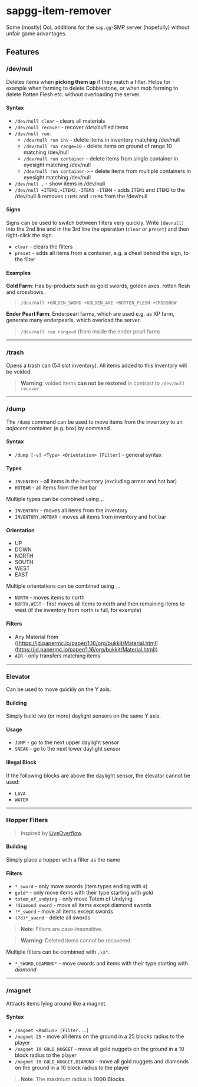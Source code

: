 # sapgg-item-remover

Some (mostly) QoL additions for the `sap.gg`-SMP server (hopefully) without unfair game advantages.

## Features

### /dev/null

Deletes items when **picking them up** if they match a filter. 
Helps for example when farming to delete Cobblestone, 
or when mob farming to delete Rotten Flesh etc. 
without overloading the server.

#### Syntax

* `/dev/null clear` - clears all materials
* `/dev/null recover` - recover */dev/null*'ed items
* `/dev/null run`:
  * `/dev/null run inv` - delete items in inventory matching /dev/null
  * `/dev/null run range=10` - delete items on ground of range 10 matching /dev/null
  * `/dev/null run container` - delete items from single container in eyesight matching /dev/null
  * `/dev/null run container->` - delete items from multiple containers in eyesight matching /dev/null
* `/dev/null ,` - show items in /dev/null
* `/dev/null +ITEM1,+ITEM2,-ITEM3 -ITEM4` - adds `ITEM1` and `ITEM2` to the /dev/null & removes `ITEM3` and `ITEM4` from the /dev/null

#### Signs

Signs can be used to switch between filters very quickly.
Write `[devnull]` into the 2nd line and in the 3rd line the operation (`clear` or `preset`) and then right-click the sign.

* `clear` - clears the filters
* `preset` - adds all items from a container, e.g. a chest behind the sign, to the filter

#### Examples

**Gold Farm**: Has by-products such as gold swords, golden axes, rotten flesh and crossbows.
> `/dev/null +GOLDEN_SWORD +GOLDEN_AXE +ROTTEN_FLESH +CROSSBOW`

**Ender Pearl Farm**: Enderpearl farms, which are used e.g. as XP farm, generate many enderpearls, which overload the server.
> `/dev/null run range=8` (from inside the ender pearl farm)

---

### /trash

Opens a trash can (54 slot inventory). All items added to this inventory will be voided.

> **Warning**: voided items **can not be restored** in contrast to `/dev/null recover`

---

### /dump

The `/dump` command can be used to move items from the inventory to an *adjacent* container (e.g. box) by command.


#### Syntax

* `/dump [-v] <Type> <Orientation> [Filter]` - general syntax

#### Types

* `INVENTORY` - all items in the inventory (excluding armor and hot bar)
* `HOTBAR` - all items from the hot bar

Multiple types can be combined using `,`.

* `INVENTORY` - moves all items from the inventory
* `INVENTORY,HOTBAR` - moves all items from inventory and hot bar

#### Orientation

* UP
* DOWN
* NORTH
* SOUTH
* WEST
* EAST

Multiple orientations can be combined using `,`.

* `NORTH` - moves items to north
* `NORTH,WEST` - first moves all items to north and then remaining items to west (if the inventory from north is full, for example)

#### Filters

* Any Material from ([https://jd.papermc.io/paper/1.16/org/bukkit/Material.html](https://jd.papermc.io/paper/1.16/org/bukkit/Material.html))
* `AIR` - only transfers matching items

---

### Elevator

Can be used to move quickly on the Y axis.

#### Building

Simply build two (or more) daylight sensors on the same Y axis.

#### Usage

* `JUMP` - go to the next upper daylight sensor
* `SNEAK` - go to the next lower daylight sensor

#### Illegal Block

If the following blocks are above the daylight sensor, the elevator cannot be used:

* `LAVA`
* `WATER`

---

### Hopper Filters

> Inspired by [LiveOverflow](https://youtu.be/Gi2PPBCEHuM?t=224).

#### Building

Simply place a hopper with a filter as the name

#### Filters


* `*_sword` - only move swords (item types ending with *s*)
* `gold*` - only move items with their type starting with *gold*
* `totem_of_undying` - only move Totem of Undying
* `!diamond_sword` - move all items except diamond swords
* `!*_sword` - move all items except swords
* `(?d)*_sword` - delete all swords

> **Note**: Filters are case-insensitive.
 
> **Warning**: Deleted items cannot be recovered.

Multiple filters can be combined with `,\s*`.

* `*_SWORD,DIAMOND*` - move swords and items with their type starting with *diamond*

---

### /magnet

Attracts items lying around like a magnet.

#### Syntax

* `/magnet <Radius> [Filter...]`
* `/magnet 25` - move all items on the ground in a 25 blocks radius to the player
* `/magnet 10 GOLD_NUGGET` - move all gold nuggets on the ground in a 10 block radius to the player
* `/magnet 10 GOLD_NUGGET,DIAMOND` - move all gold nuggets and diamonds on the ground in a 10 block radius to the player

> **Note**: The maximum radius is **1000 Blocks**.